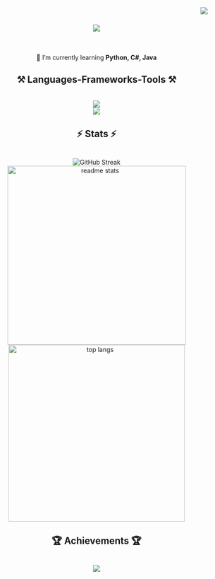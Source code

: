 <img align="right" src="https://visitor-badge.laobi.icu/badge?page_id=OlyoshaOlyosha.OlyoshaOlyosha"/>

<h1 align="center">
    <img src="https://readme-typing-svg.herokuapp.com/?font=Righteous&size=35&center=true&vCenter=true&width=500&height=70&duration=4000&lines=Hi+There!+👋;+I'm+Alex!;" />
</h1>

<br/>

<div align="center">

 🌱 I’m currently learning **Python, C#, Java**
 
 </div>
 
<h2 align="center">⚒️ Languages-Frameworks-Tools ⚒️</h2>
<br/>
<div align="center">
    <img src="https://skillicons.dev/icons?i=html,css,vscode,github,figma" /><br/>
    <img src="https://skillicons.dev/icons?i=cs,python,java,mysql,javascript,git,idea" /><br/>
</div>

<h2 align="center">⚡ Stats ⚡</h2>
<br/>
<div align="center">
    <img src="https://streak-stats.demolab.com?user=OlyoshaOlyosha&theme=react&hide_border=true&border_radius=10&card_width=400&card_height=100" alt="GitHub Streak" />
    <img width="405" src="https://github-readme-stats.vercel.app/api?username=OlyoshaOlyosha&show_icons=true&theme=react&rank_icon=github&border_radius=10&hide_border=true&card_height=100" alt="readme stats" />
    <br/>
    <img width="400" align="center" src="https://github-readme-stats.vercel.app/api/top-langs/?username=OlyoshaOlyosha&hide=HTML&langs_count=8&layout=compact&theme=react&border_radius=10&size_weight=0.5&count_weight=0.5&exclude_repo=github-readme-stats&hide_border=true&card_height=90&card_width=400" alt="top langs" />
</div>
<h2 align="center">🏆 Achievements 🏆</h2>
<br/>
<div align="center">
<img src="https://github-profile-trophy.vercel.app/?username=OlyoshaOlyosha&theme=onedark&no-frame=true&rank=-?&column=-1">
</div>
